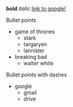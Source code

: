 **bold**
*italic*
[link to google!](http://google.com)

Bullet points
* game of thrones
  * stark
  * targaryen
  * lannister
* breaking bad
  * walter white

Bullet points with dashes
- google
  - gmail
  - drive